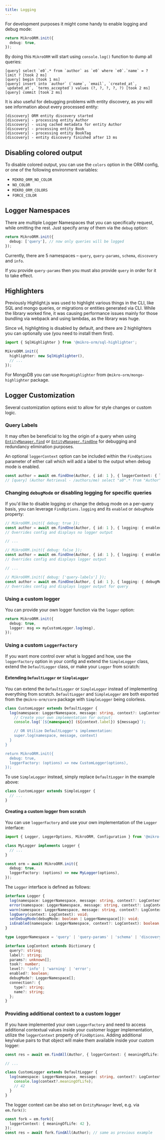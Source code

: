 ```yaml
---
title: Logging
---
```


For development purposes it might come handy to enable logging and debug mode:

```ts
return MikroORM.init({
  debug: true,
});
```

By doing this `MikroORM` will start using `console.log()` function to dump all queries:

```
[query] select `e0`.* from `author` as `e0` where `e0`.`name` = ? limit ? [took 2 ms]
[query] begin [took 1 ms]
[query] insert into `author` (`name`, `email`, `created_at`, `updated_at`, `terms_accepted`) values (?, ?, ?, ?, ?) [took 2 ms]
[query] commit [took 2 ms]
```

It is also useful for debugging problems with entity discovery, as you will see information about every processed entity:

```
[discovery] ORM entity discovery started
[discovery] - processing entity Author
[discovery] - using cached metadata for entity Author
[discovery] - processing entity Book
[discovery] - processing entity BookTag
[discovery] - entity discovery finished after 13 ms
```

## Disabling colored output

To disable colored output, you can use the `colors` option in the ORM config, or one of the following environment variables:

- `MIKRO_ORM_NO_COLOR`
- `NO_COLOR`
- `MIKRO_ORM_COLORS`
- `FORCE_COLOR`

## Logger Namespaces

There are multiple Logger Namespaces that you can specifically request, while omitting the rest. Just specify array of them via the `debug` option:

```ts
return MikroORM.init({
  debug: ['query'], // now only queries will be logged
});
```

Currently, there are 5 namespaces – `query`, `query-params`, `schema`, `discovery` and `info`.

If you provide `query-params` then you must also provide `query` in order for it to take effect.

## Highlighters

Previously Highlight.js was used to highlight various things in the CLI, like SQL and mongo queries, or migrations or entities generated via CLI. While the library worked fine, it was causing performance issues mainly for those bundling via webpack and using lambdas, as the library was huge.

Since v4, highlighting is disabled by default, and there are 2 highlighters you can optionally use (you need to install them first).

```ts
import { SqlHighlighter } from '@mikro-orm/sql-highlighter';

MikroORM.init({
  highlighter: new SqlHighlighter(),
  // ...
});
```

For MongoDB you can use `MongoHighlighter` from `@mikro-orm/mongo-highlighter` package.

## Logger Customization

Several customization options exist to allow for style changes or custom logic.

### Query Labels

It may often be beneficial to log the origin of a query when using [`EntityManager.find`](entity-manager.md#fetching-entities-with-entitymanager) or [`EntityManager.findOne`](entity-manager.md#fetching-entities-with-entitymanager) for debugging and redundancy elimination purposes. 

An optional `loggerContext` option can be included within the `FindOptions` parameter of either call which will add a label to the output when debug mode is enabled.

```ts
const author = await em.findOne(Author, { id: 1 }, { loggerContext: { label: 'Author Retrieval - /authors/me' } });
// [query] (Author Retrieval - /authors/me) select "a0".* from "Author" as "a0" where "a0"."id" = 1 limit 1 [took 21 ms]
```

### Changing `debugMode` or disabling logging for specific queries

If you'd like to disable logging or change the debug mode on a per-query basis, you can leverage `FindOptions.logging` and its `enabled` or `debugMode` property:

```ts
// MikroORM.init({ debug: true });
const author = await em.findOne(Author, { id: 1 }, { logging: { enabled: false } });
// Overrides config and displays no logger output

// ...

// MikroORM.init({ debug: false });
const author = await em.findOne(Author, { id: 1 }, { logging: { enabled: true } });
// Overrides config and displays logger output

// ...

// MikroORM.init({ debug: ['query-labels'] });
const author = await em.findOne(Author, { id: 1 }, { logging: { debugMode: ['query'] } });
// Overrides config and displays logger output for query
```

### Using a custom logger

You can provide your own logger function via the `logger` option:

```ts
return MikroORM.init({
  debug: true,
  logger: msg => myCustomLogger.log(msg),
});
```

### Using a custom `LoggerFactory`

If you want more control over what is logged and how, use the `loggerFactory` option in your config and extend the `SimpleLogger` class, extend the `DefaultLogger` class, or make your `Logger` from scratch:

#### Extending `DefaultLogger` or `SimpleLogger`

You can extend the `DefaultLogger` or `SimpleLogger` instead of implementing everything from scratch. `DefaultLogger` and `SimpleLogger` are both exported from the `@mikro-orm/core` package with `SimpleLogger` being colorless.

```ts
class CustomLogger extends DefaultLogger {
  log(namespace: LoggerNamespace, message: string, context?: LogContext) {
    // Create your own implementation for output:
    console.log(`[${namespace}] (${context.label}) ${message}`);

    // OR Utilize DefaultLogger's implementation:
    super.log(namespace, message, context)
  }
}

return MikroORM.init({
  debug: true,
  loggerFactory: (options) => new CustomLogger(options),
});
```

To use `SimpleLogger` instead, simply replace `DefaultLogger` in the example above: 
```ts
class CustomLogger extends SimpleLogger {
  // ...
}
```

#### Creating a custom logger from scratch

You can use `loggerFactory` and use your own implementation of the `Logger` interface:

```ts
import { Logger, LoggerOptions, MikroORM, Configuration } from '@mikro-orm/core';

class MyLogger implements Logger {
  // ...
}

const orm = await MikroORM.init({
  debug: true,
  loggerFactory: (options) => new MyLogger(options),
});
```

The `Logger` interface is defined as follows:

```ts
interface Logger {
  log(namespace: LoggerNamespace, message: string, context?: LogContext): void;
  error(namespace: LoggerNamespace, message: string, context?: LogContext): void;
  warn(namespace: LoggerNamespace, message: string, context?: LogContext): void;
  logQuery(context: LogContext): void;
  setDebugMode(debugMode: boolean | LoggerNamespace[]): void;
  isEnabled(namespace: LoggerNamespace, context?: LogContext): boolean;
}

type LoggerNamespace = 'query' | 'query-params' | 'schema' | 'discovery' | 'info';

interface LogContext extends Dictionary {
  query?: string;
  label?: string;
  params?: unknown[];
  took?: number;
  level?: 'info' | 'warning' | 'error';
  enabled?: boolean;
  debugMode?: LoggerNamespace[];
  connection?: {
    type?: string;
    name?: string;
  };
}
```

### Providing additional context to a custom logger

If you have implemented your own `LoggerFactory` and need to access additional contextual values inside your customer logger implementation, utilize the `loggerContext` property of `FindOptions`. Adding additional key/value pairs to that object will make them available inside your custom logger:

```ts
const res = await em.findAll(Author, { loggerContext: { meaningOfLife: 42 } });

// ...

class CustomLogger extends DefaultLogger {
  log(namespace: LoggerNamespace, message: string, context?: LogContext) {
    console.log(context?.meaningOfLife);
    // 42
  }
}
```

The logger context can be also set on `EntityManager` level, e.g. via `em.fork()`:

```ts
const fork = em.fork({
  loggerContext: { meaningOfLife: 42 },
});
const res = await fork.findAll(Author); // same as previous example 
```
